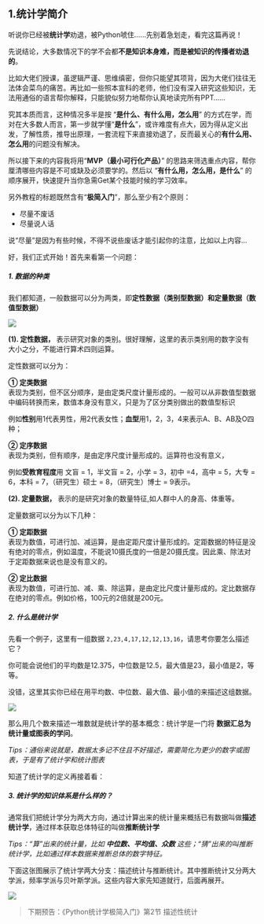 ## 1.统计学简介

听说你已经被**统计学**劝退，被Python唬住……先别着急划走，看完这篇再说！

先说结论，大多数情况下的学不会都**不是知识本身难，而是被知识的传播者劝退的**。

比如大佬们授课，虽逻辑严谨、思维缜密，但你只能望其项背，因为大佬们往往无法体会菜鸟的痛苦。再比如一些照本宣科的老师，他们没有深入研究这些知识，无法用通俗的语言帮你解释，只能貌似努力地帮你认真地读完所有PPT……

究其本质而言，这种情况多半是按 “**是什么、有什么用，怎么用**” 的方式在学，而对在大多数人而言，第一步就学懂“**是什么**”，或许难度有点大，因为得从定义出发，了解性质，推导出原理，一套流程下来直接劝退了，反而最关心的**有什么用、怎么用**的问题没有解决。

所以接下来的内容我将用“**MVP（最小可行化产品）**” 的思路来筛选重点内容，帮你厘清哪些内容是不可或缺及必须要学的。然后以 “**有什么用，怎么用，是什么**” 的顺序展开，快速提升当你急需Get某个技能时候的学习效率。

另外教程的标题既然含有“**极简入门**”，那么至少有2个原则：

- 尽量不废话
- 尽量说人话

说“尽量”是因为有些时候，不得不说些废话才能引起你的注意，比如以上内容…

好，我们正式开始！首先来看第一个问题：

##### 1. 数据的种类

我们都知道，一般数据可以分为两类，即**定性数据（类别型数据）**和**定量数据（数值型数据）**


![](https://files.mdnice.com/user/4436/693f1a97-2965-4b76-9621-33a5997df044.png)


**(1). 定性数据，** 表示研究对象的类别。很好理解，这里的表示类别用的数字没有大小之分，不能进行算术四则运算。

定性数据可以分为：

**① 定类数据**  
表现为类别，但不区分顺序，是由定类尺度计量形成的。一般可以从非数值型数据中编码转换而来，数值本身没有意义，只是为了区分类别做出的数值型标识

例如**性别**用1代表男性，用2代表女性；**血型**用1，2，3，4来表示A、B、AB及O四种；

**② 定序数据**  
表现为类别，但有顺序，是由定序尺度计量形成的。运算符也没有意义，

例如**受教育程度**用 文盲 = 1，半文盲 = 2，小学 = 3，初中 =4，高中 = 5，大专 = 6，本科 = 7，（研究生）硕士 = 8，（研究生）博士 = 9表示。

**(2). 定量数据，** 表示的是研究对象的数量特征,如人群中人的身高、体重等。

定量数据可以分为以下几种：

**① 定距数据**  
表现为数值，可进行加、减运算，是由定距尺度计量形成的。定距数据的特征是没有绝对的零点，例如温度，不能说10摄氏度的一倍是20摄氏度。因此乘、除法对于定距数据来说也是没有意义的。

**② 定比数据**  
表现为数值，可进行加、减、乘、除运算，是由定比尺度计量形成的。定比数据存在绝对的零点。例如价格，100元的2倍就是200元。

##### 2. 什么是统计学

先看一个例子，这里有一组数据 `2,23,4,17,12,12,13,16`，请思考你要怎么描述它？

你可能会说他们的平均数是12.375，中位数是12.5，最大值是23，最小值是2，等等。

没错，这里其实你已经在用平均数、中位数、最大值、最小值的来描述这组数据。


![](https://files.mdnice.com/user/33324/72b1fc21-623e-4be9-96f3-0e81016d47ab.png)



那么用几个数来描述一堆数就是统计学的基本概念：统计学是一门将 **数据汇总为统计量或图表的学问**。

*Tips：通俗来说就是，数据太多记不住且不好描述，需要简化为更少的数字或图表，于是有了统计学和统计图表*

知道了统计学的定义再接着看：

##### 3. 统计学的知识体系是什么样的？

通常我们把统计学分为两大方向，通过计算出来的统计量来概括已有数据叫做**描述统计学**，通过样本获取总体特征的叫做**推断统计学**

*Tips：“算”出来的统计量，比如 **中位数、平均值、众数** 这些；“猜”出来的叫推断统计学，比如通过样本数据来推断总体的数字特征。*

下面这张图展示了统计学两大分支：描述统计与推断统计。其中推断统计又分两大学派，频率学派与贝叶斯学派。这些内容大家先知道就行，后面再展开。


![](https://files.mdnice.com/user/33324/ba6e98ef-0c22-411f-992f-a60896b75001.png)


> 下期预告：《Python统计学极简入门》第2节 描述性统计
